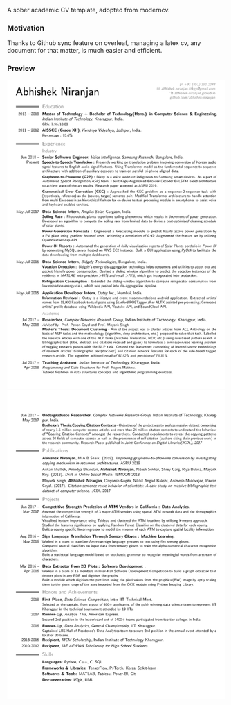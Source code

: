 A sober academic CV template, adopted from moderncv.

### Motivation
Thanks to Github sync feature on overleaf, managing a latex cv, any document for that matter, is much easier and efficient.

### Preview
![CV Screenshot](/page1.png)
![CV Screenshot](/page2.png)
